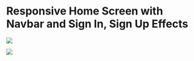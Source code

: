 # Responsive Home Screen with Navbar and Sign In, Sign Up Effects

![](https://github.com/williamfisher9/home-screen-signup-signin-effects-html-css/blob/master/assets/home-screen-with-signup-signin-effects.gif)

![](https://github.com/williamfisher9/home-screen-signup-signin-effects-html-css/blob/master/assets/home-screen-with-signup-signin-effects-2.gif)
